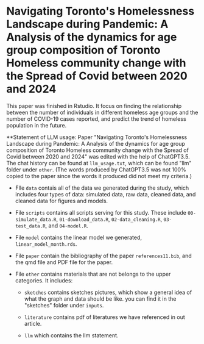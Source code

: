 # Navigating Toronto's Homelessness Landscape during Pandemic: A Analysis of the dynamics for age group composition of Toronto Homeless community change with the Spread of Covid between 2020 and 2024

This paper was finished in Rstudio. It focus on finding the relationship between the number of individuals in different homeless age groups and the number of COVID-19 cases reported, and predict the trend of homeless population in the future.

**Statement of LLM usage: Paper "Navigating Toronto's Homelessness Landscape during Pandemic: A Analysis of the dynamics for age group composition of Toronto Homeless community change with the Spread of Covid between 2020 and 2024" was edited with the help of ChatGPT3.5. The chat history can be found at `llm_usage.txt`, which can be found "llm" folder under `other`. (The words produced by ChatGPT3.5 was not 100% copied to the paper since the words it produced did not meet my criteria.)

- FIle `data` contais all of the data we generated during the study, which includes four types of data: simulated data, raw data, cleaned data, and cleaned data for figures and models.

- File `scripts` contains all scripts serving for this study. These include `00-simulate_data.R`, `01-download_data.R`, `02-data_cleaning.R`, `03-test_data.R`, and `04-model.R`.

- File `model` contains the linear model we generated, `linear_model_month.rds`.

- File `paper` contain the bibliography of the paper `references11.bib`, and the qmd file and PDF file for the paper.

- File `other` contains materials that are not belongs to the upper categories. It includes:

  - `sketches` contains sketches pictures, which show a general idea of what the graph and data should be like. you can find it in the "sketches" folder under `inputs`.

  - `literature` contains pdf of literatures we have referenced in out article.

  -  `llm` which contains the llm statement.

